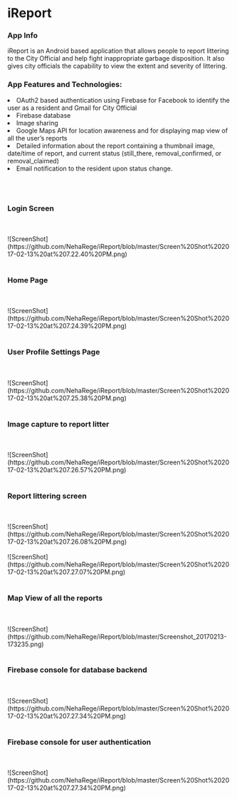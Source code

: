 # iReport

<h3>App Info</h3>

iReport is an Android based application that allows people to report littering to the City Official and help fight inappropriate garbage disposition. It also gives city officials the capability to view the extent and severity of littering.

<h3>App Features and Technologies:</h3>
<li> OAuth2 based authentication using Firebase for Facebook to identify the user as a resident and Gmail for City Official</li>
<li> Firebase database</li>
<li> Image sharing</li>
<li> Google Maps API for location awareness and for displaying map view of all the user’s reports</li>
<li> Detailed information about the report containing a thumbnail image, date/time of report, and current status (still_there, removal_confirmed, or removal_claimed)</li>
<li> Email notification to the resident upon status change.</li>

<br> </br>
<h3> Login Screen </h3>
<br> </br>
![ScreenShot](https://github.com/NehaRege/iReport/blob/master/Screen%20Shot%202017-02-13%20at%207.22.40%20PM.png)
<br> </br>

<h3> Home Page </h3>
<br> </br>
![ScreenShot](https://github.com/NehaRege/iReport/blob/master/Screen%20Shot%202017-02-13%20at%207.24.39%20PM.png)
<br> </br>

<h3> User Profile Settings Page </h3>
<br> </br>
![ScreenShot](https://github.com/NehaRege/iReport/blob/master/Screen%20Shot%202017-02-13%20at%207.25.38%20PM.png)
<br> </br>

<h3> Image capture to report litter </h3>
<br> </br>
![ScreenShot](https://github.com/NehaRege/iReport/blob/master/Screen%20Shot%202017-02-13%20at%207.26.57%20PM.png)
<br> </br>

<h3> Report littering screen </h3>
<br> </br>
![ScreenShot](https://github.com/NehaRege/iReport/blob/master/Screen%20Shot%202017-02-13%20at%207.26.08%20PM.png)
<br> </br>
![ScreenShot](https://github.com/NehaRege/iReport/blob/master/Screen%20Shot%202017-02-13%20at%207.27.07%20PM.png)
<br> </br>

<h3> Map View of all the reports </h3>
<br> </br>
![ScreenShot](https://github.com/NehaRege/iReport/blob/master/Screenshot_20170213-173235.png)
<br> </br>

<h3> Firebase console for database backend </h3>
<br> </br>
![ScreenShot](https://github.com/NehaRege/iReport/blob/master/Screen%20Shot%202017-02-13%20at%207.27.34%20PM.png)  
<br> </br>

<h3> Firebase console for user authentication </h3>
<br> </br>
![ScreenShot](https://github.com/NehaRege/iReport/blob/master/Screen%20Shot%202017-02-13%20at%207.27.34%20PM.png)  



